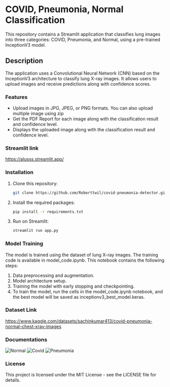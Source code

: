# COVID, Pneumonia, Normal Classification

This repository contains a Streamlit application that classifies lung images into three categories: COVID, Pneumonia, and Normal, using a pre-trained InceptionV3 model.




## Description

The application uses a Convolutional Neural Network (CNN) based on the InceptionV3 architecture to classify lung X-ray images. It allows users to upload images and receive predictions along with confidence scores.

### Features
- Upload images in JPG, JPEG, or PNG formats. You can also upload multiple image using zip
- Get the PDF Report for each image along with the classification result and confidence level.
- Displays the uploaded image along with the classification result and confidence level.

### Streamlit link
   https://alusss.streamlit.app/
### Installation
1. Clone this repository:
   ```bash
   git clone https://github.com/Roberttwil/covid-pneumonia-detector.git

2. Install the required packages:
   ```bash
   pip install -r requirements.txt

4. Run on Streamlit:
   ```bash
   streamlit run app.py

### Model Training
  The model is trained using the dataset of lung X-ray images. The training code is available in model_code.ipynb. This notebook contains the following steps:

1. Data preprocessing and augmentation.
2. Model architecture setup.
3. Training the model with early stopping and checkpointing.
4. To train the model, run the cells in the model_code.ipynb notebook, and the best model will be saved as inceptionv3_best_model.keras.

### Dataset Link
https://www.kaggle.com/datasets/sachinkumar413/covid-pneumonia-normal-chest-xray-images

### Documentations
![Normal](normal_documentation.jpeg)
![Covid](covid_documentation.jpeg)
![Pneumonia](pneumonia_documentation.jpeg)


### License
This project is licensed under the MIT License - see the LICENSE file for details.
